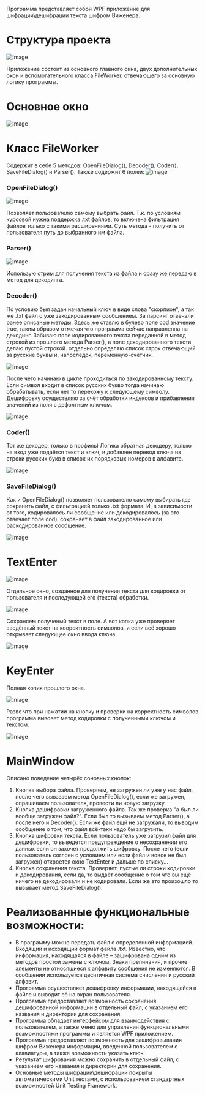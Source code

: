 Программа представляет собой WPF приложение для шифрации\дешифрации текста шифром Виженера. 
# Структура проекта
![image](https://user-images.githubusercontent.com/51886546/166065767-ec7f0738-76d0-4711-ae58-701d69d69af5.png)

Приложение состоит из основного главного окна, двух дополнительных окон и вспомогательного класса FileWorker, отвечающего за основную логику программы.
# Основное окно
![image](https://user-images.githubusercontent.com/51886546/166063870-cfbfc461-62f2-4831-961f-9eee11ae8c86.png)

# Класс FileWorker
Содержит в себе 5 методов: OpenFileDialog(), Decoder(), Coder(), SaveFileDialog() и Parser(). Также содержит 6 полей:
![image](https://user-images.githubusercontent.com/51886546/166066879-92a5ae5e-d5a7-4532-9377-031c538549cd.png)

### OpenFileDialog()
![image](https://user-images.githubusercontent.com/51886546/166066710-b81a97c1-0f49-46ab-8520-21c75c6f0e57.png)

Позволяет пользователю самому выбрать файл. Т.к. по условиям курсовой нужна поддержка .txt файлов, то включена фильтрация файлов только с такими расширениями. Суть метода - получить от пользователя путь до выбранного им файла.
### Parser()
![image](https://user-images.githubusercontent.com/51886546/166067912-692cfd86-662c-489e-bd9f-38878bbf69bb.png)

Использую стрим для получения текста из файла и сразу же передаю в метод для декодинга.
### Decoder()
По условию был задан начальный ключ в виде слова "скорпион", а так же .txt файл с уже закодированным сообщением. За парсинг отвечали ранее описаные методы. Здесь же 
ставлю в булево поле cod значение true, таким образом отмечая что программа сейчас направленна на декодинг. Забиваю поле кодированного текста переданной в метод строкой из прошлого метода Parser(), а поле декодированного текста делаю пустой строкой. отдельно определяю список строк отвечающий за русские буквы и, напоследок, переменную-счётчик.

![image](https://user-images.githubusercontent.com/51886546/166068604-1283c025-cd4d-4ac6-adbe-8fd3493c7be9.png)

После чего начинаю в цикле проходиться по закодированному тексту. Если символ входит в список русских букво тогда начинаю обрабатывать, если нет то перехожу к следующему символу. Дешифровку осуществляю за счёт обработки индексов и прибавления значений из поля с дефолтным ключом.

![image](https://user-images.githubusercontent.com/51886546/166068804-680c1c73-2341-4846-bdf7-40862f6851c1.png)

### Coder()
Тот же декодер, только в профиль) Логика обратная декодеру, только на вход уже подаётся текст и ключ, и добавлен перевод ключа из строки русских букв в список их порядковых номеров в алфавите.

![image](https://user-images.githubusercontent.com/51886546/166069243-b69e7698-b6b1-48c2-acc4-3207453dd937.png)

### SaveFileDialog()
Как и OpenFileDialog() позволяет пользователю самому выбирать где сохранить файл, с фильтрацией только .txt формата. И, в зависимости от того, кодировалось ли сообщение или декодировалось (за это отвечает поле cod), сохраняет в файл закодированное или раскодированное сообщение.

![image](https://user-images.githubusercontent.com/51886546/166069533-6f1163cf-6f9b-4dff-9db3-ff2a51da17fe.png)

# TextEnter
![image](https://user-images.githubusercontent.com/51886546/166069897-0aaef0a9-0556-40af-a1c1-fb13722d2a7d.png)

Отдельное окно, созданное для получения текста для кодировки от пользователя и последующей его (текста) обработки. 

![image](https://user-images.githubusercontent.com/51886546/166070021-6087fdf0-a46c-4e5c-b40c-cc131c165f26.png)

Сохраняем полученый текст в поле. А вот копка уже проверяет введённый текст на кооректность символов, и если всё хорошо открывает следующее окно ввода ключа.

![image](https://user-images.githubusercontent.com/51886546/166070215-e4dc524a-63e8-4ef8-af4b-1927c3695903.png)

# KeyEnter
Полная копия прошлого окна.

![image](https://user-images.githubusercontent.com/51886546/166070296-017118ec-5a5f-48e7-8673-b032ed9c87d8.png)

Разве что при нажатии на кнопку и проверки на корректность символов программа вызовет метод кодировки с полученными ключом и текстом.

![image](https://user-images.githubusercontent.com/51886546/166070468-f8fb77ea-4ac7-445c-8d04-8773d6e5fd2f.png)

# MainWindow
Описано поведение четырёх соновных кнопок: 
1. Кнопка выбора файла. Проверяем, не загружен ли уже у нас файл, после чего вывзваем метод OpenFileDialog(), если же загружен, опрашиваем пользователя, провести ли новую загрузку
2. Кнопка дешифровки загруженного файла. Так же проверка "а был ли вообще загружен файл?". Если был то вызываем метод Parser(), а после него и Decoder(). Если же файл ещй не загружали, то выводим сообщение о том, что файл всё-таки надо бы загрузить.
3. Кнопка шифровки текста. Если пользователь уже загрузил файл для дешифровки, то выведется предупреждение о несохранении его данных если он захочет продолжить шифровку. После чего (если пользователь соглсен с условием или если файл и вовсе не был загружен) откроется окно TextEnter и дальше по списку...
4. Кнопка сохранения текста. Проверяет, пустые ли строки кодировки и декодирования, если да, то выдаёт сообщение о том что вы ещё ничего не декодировали и не кодировали. Если же это произошло то вызывает метод  SaveFileDialog().


# Реализованные функциональные возможности:
 * В программу можно передать файл с определенной
информацией. Входящий и исходящий формат файла .txt. Известно, что информация, находящаяся в файле – зашифрована одним из методов простой замены с ключом. Знаки препинания, и прочие элементы не относящиеся к алфавиту сообщения не изменяются. В сообщении используется десятичная система счисления и русский алфавит.
 * Программа осуществляет дешифровку информации, находящейся в файле и выводит её на экран пользователя.
 * Программа предоставляет возможность сохранения дешифрованной информации в отдельный файл, с указанием его названия и директории для сохранения.
 * Программа обладает интерфейсом для взаимодействия с пользователем, а также меню для управления функциональными возможностями программы и является WPF приложением.
 * Программа предоставляет возможность для зашифровывания шифром Виженера информации, введенной пользователем с клавиатуры, а также возможность указать ключ.
 * Результат шифрования можно сохранить в отдельный файл, с указанием его названия и директории для сохранения.
 * Основные методы шифрации\дешифрации покрыты автоматическими Unit тестами, с использованием стандартных возможностей Unit Testing Framework.
